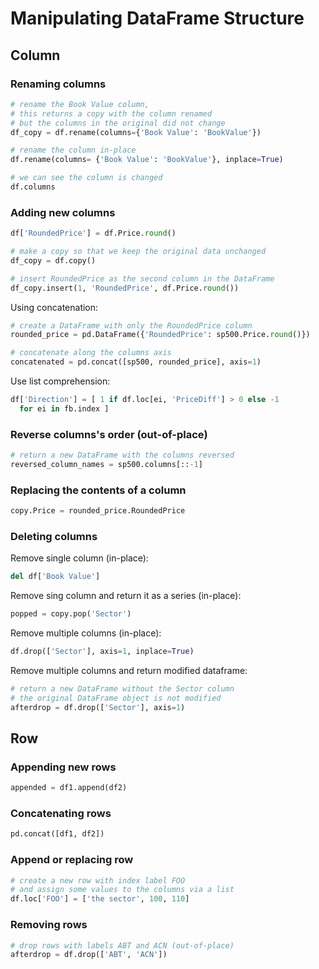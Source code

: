 # Manipulating DataFrame Structure

## Column

### Renaming columns

```py
# rename the Book Value column,
# this returns a copy with the column renamed
# but the columns in the original did not change
df_copy = df.rename(columns={'Book Value': 'BookValue'})
```

```py
# rename the column in-place
df.rename(columns= {'Book Value': 'BookValue'}, inplace=True)

# we can see the column is changed
df.columns
```

### Adding new columns

```py
df['RoundedPrice'] = df.Price.round()
```

```py
# make a copy so that we keep the original data unchanged
df_copy = df.copy()

# insert RoundedPrice as the second column in the DataFrame
df_copy.insert(1, 'RoundedPrice', df.Price.round())
```

Using concatenation:

```py
# create a DataFrame with only the RoundedPrice column
rounded_price = pd.DataFrame({'RoundedPrice': sp500.Price.round()})

# concatenate along the columns axis
concatenated = pd.concat([sp500, rounded_price], axis=1)
```

Use list comprehension:

```py
df['Direction'] = [ 1 if df.loc[ei, 'PriceDiff'] > 0 else -1 
  for ei in fb.index ]
```

### Reverse columns's order (out-of-place)

```py
# return a new DataFrame with the columns reversed
reversed_column_names = sp500.columns[::-1]
```

### Replacing the contents of a column

```py
copy.Price = rounded_price.RoundedPrice
```

### Deleting columns

Remove single column (in-place):

```py
del df['Book Value']
```

Remove sing column and return it as a series (in-place):

```py
popped = copy.pop('Sector')
```

Remove multiple columns (in-place):

```py
df.drop(['Sector'], axis=1, inplace=True)
```

Remove multiple columns and return modified dataframe:

```py
# return a new DataFrame without the Sector column
# the original DataFrame object is not modified
afterdrop = df.drop(['Sector'], axis=1)
```

## Row

### Appending new rows

```py
appended = df1.append(df2)
```

### Concatenating rows

```py
pd.concat([df1, df2])
```

### Append or replacing row

```py
# create a new row with index label FOO
# and assign some values to the columns via a list
df.loc['FOO'] = ['the sector', 100, 110]
```

### Removing rows

```py
# drop rows with labels ABT and ACN (out-of-place)
afterdrop = df.drop(['ABT', 'ACN'])
```
